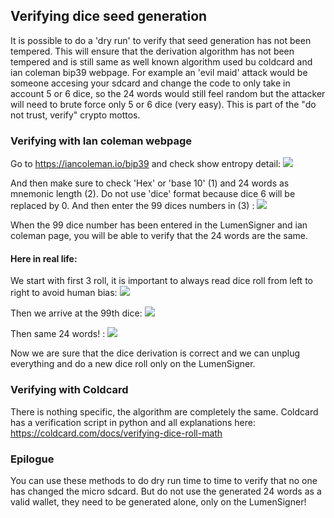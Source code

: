 ## Verifying dice seed generation 

It is possible to do a 'dry run' to verify that seed generation has not been tempered.
This will ensure that the derivation algorithm has not been tempered and is still same as well known algorithm used bu coldcard and ian coleman bip39 webpage.
For example an 'evil maid' attack would be someone accesing your sdcard and change the code to only take in account 5 or 6 dice, so the 24 words would still feel random but the attacker will need to brute force only 5 or 6 dice (very easy).
This is part of the "do not trust, verify" crypto mottos.

### Verifying with Ian coleman webpage

Go to https://iancoleman.io/bip39 and check show entropy detail:
<img src="img/dice_entr.png">

And then make sure to check 'Hex' or 'base 10' (1) and 24 words as mnemonic length (2).
Do not use 'dice' format because dice 6 will be replaced by 0.
And then enter the 99 dices numbers in (3) :
<img src="img/dice_type.png">

When the 99 dice number has been entered in the LumenSigner and ian coleman page, you will be able to verify that the 24 words are the same.


#### Here in real life:

We start with first 3 roll, it is important to always read dice roll from left to right to avoid human bias:
<img src="img/dice_pic1.png">

Then we arrive at the 99th dice:
<img src="img/dice_pic2.png">

Then same 24 words! :
<img src="img/dice_pic3.png">

Now we are sure that the dice derivation is correct and we can unplug everything and do a new dice roll only on the LumenSigner.

### Verifying with Coldcard

There is nothing specific, the algorithm are completely the same. Coldcard has a verification script in python and all explanations here:
https://coldcard.com/docs/verifying-dice-roll-math

### Epilogue
You can use these methods to do dry run time to time to verify that no one has changed the micro sdcard. But do not use the generated 24 words as a valid wallet, they need to be generated alone, only on the LumenSigner!
